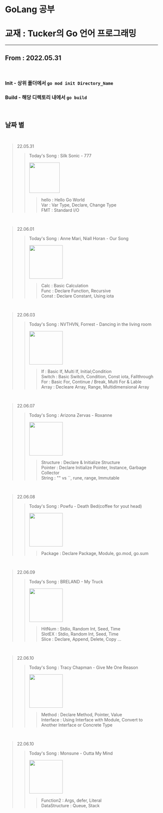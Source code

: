  **GoLang 공부**
================
# 교재 : Tucker의 Go 언어 프로그래밍
-------------
## From : 2022.05.31
<br/>   

### Init - 상위 폴더에서 ```go mod init Directory_Name```   
### Build - 해당 디렉토리 내에서 ```go build ```  

<br/>   

## 날짜 별     
<br/>   

> 22.05.31
>> Today's Song : Silk Sonic - 777  
>>
>> <img src = "https://image.yes24.com/goods/105016742/XL" width= "100px">    
>>
>>> hello : Hello Go World   
>>> Var : Var Type, Declare, Change Type   
>>> FMT : Standard I/O

<br/>

> 22.06.01
>> Today's Song : Anne Mari, Niall Horan - Our Song    
>>
>> <img src = "https://blog.kakaocdn.net/dn/4saAU/btq5vESBKHp/PyL2I5NK91kdDUVsxfZkV1/img.jpg" width= "110px">
>> 
>>> Calc : Basic Calculation   
>>> Func : Declare Function, Recursive   
>>> Const : Declare Constant, Using iota

<br/>

> 22.06.03
>> Today's Song : NVTHVN, Forrest - Dancing in the living room    
>>
>> <img src = "https://m.media-amazon.com/images/I/81MYQtKxwjL._SS500_.jpg" width= "110px">
>> 
>>> If : Basic If, Multi If, Initial;Condition   
>>> Switch : Basic Switch, Condition, Const iota, Fallthrough   
>>> For : Basic For, Continue / Break, Multi For & Lable    
>>> Array : Decleare Array, Range, Multidimensional Array

<br/>

> 22.06.07
>> Today's Song : Arizona Zervas - Roxanne    
>>
>> <img src = "https://image.bugsm.co.kr/album/images/500/9549/954900.jpg" width= "110px">
>> 
>>> Structure : Declare & Initialize Structure    
>>> Pointer : Declare  Initialize Pointer, Instance, Garbage Collector   
>>> String : "" vs ``, rune, range, Immutable    
>>> 

<br/>

> 22.06.08
>> Today's Song : Powfu - Death Bed(coffee for yout head)    
>>
>> <img src = "https://www.wrmf.com/wp-content/uploads/2020/06/M_PowfuDeathbed_053120.jpg" width= "110px">
>> 
>>> Package : Declare Package, Module, go.mod, go.sum    

<br/>

> 22.06.09
>> Today's Song : BRELAND - My Truck    
>>
>> <img src = "https://cdns-images.dzcdn.net/images/cover/ffe79d067c31a4709077e73a163acae3/500x500.jpg" width= "110px">
>> 
>>> HitNum : Stdio, Random Int, Seed, Time    
>>> SlotEX : Stdio, Random Int, Seed, Time    
>>> Slice : Declare, Append, Delete, Copy ...    

<br/>

> 22.06.10
>> Today's Song : Tracy Chapman - Give Me One Reason    
>>
>> <img src = "https://i.scdn.co/image/ab67616d0000b2736b38571f15487588ed53032f" width= "110px">
>> 
>>> Method : Declare Method, Pointer, Value    
>>> Interface : Using Interface with Module, Convert to Another Interface or Concrete Type    
>>> 

<br/>

> 22.06.10
>> Today's Song : Monsune - Outta My Mind    
>>
>> <img src = "https://image.bugsm.co.kr/album/images/500/203565/20356570.jpg" width= "110px">
>> 
>>> Function2 : Args, defer, Literal    
>>> DataStructure : Queue, Stack
